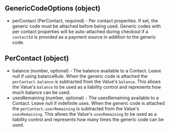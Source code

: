 ## GenericCodeOptions (object)
+ perContact (PerContact, required) - Per contact properties. If set, the generic code must be attached before being used. Generic codes with per contact properties will be auto-attached during checkout if a `contactId` is provided as a payment source in addition to the generic code.

## PerContact (object)
+ balance (number, optional) - The balance available to a Contact. Leave null if using balanceRule. When the generic code is attached the `perContact.balance` is subtracted from the Value's `balance`. This allows the Value's `balance` to be used as a liability control and represents how much balance can be used.   
+ usesRemaining (number, optional) - The usesRemaining available to a Contact. Leave null if indefinite uses. When the generic code is attached the `perContact.userRemaining` is subtracted from the Value's `usesRemaining`. This allows the Value's `usesRemaining` to be used as a liability control and represents how many times the generic code can be used.
